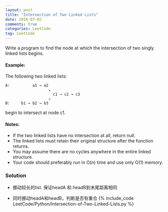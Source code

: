 ```yaml
---
layout: post
title: "Intersection of Two Linked Lists"
date: 2016-07-02
comments: true
categories: LeetCode
tag: LeetCode
---
```


Write a program to find the node at which the intersection of two singly linked lists begins.


#### Example:
The following two linked lists:
```
A:          a1 → a2
                   ↘
                     c1 → c2 → c3
                   ↗            
B:     b1 → b2 → b3
```
begin to intersect at node c1.


#### Notes:

* If the two linked lists have no intersection at all, return null.
* The linked lists must retain their original structure after the function returns.
* You may assume there are no cycles anywhere in the entire linked structure.
* Your code should preferably run in O(n) time and use only O(1) memory.

<!--more-->
### Solution

* 挪动较长的list. 保证headA 和 headB到末尾距离相同

* 同时挪动headA和headB，判断是否有重合
{% include_code LeetCode/Python/Intersection-of-Two-Linked-Lists.py %} 
